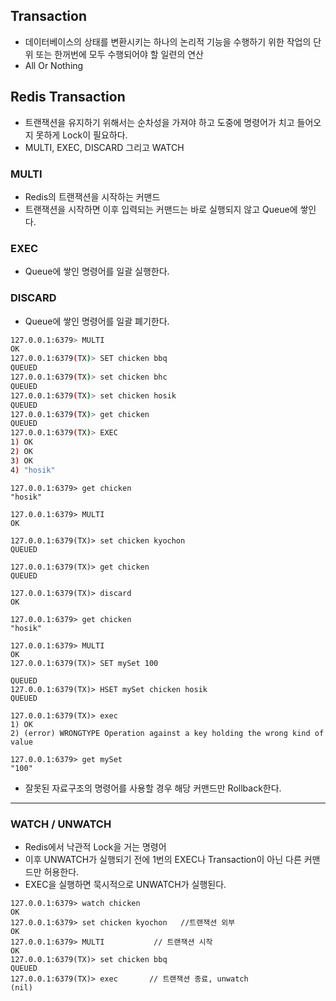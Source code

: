 ## Transaction
- 데이터베이스의 상태를 변환시키는 하나의 논리적 기능을 수행하기 위한 작업의 단위 또는 한꺼번에 모두 수행되어야 할 일련의 연산
- All Or Nothing

## Redis Transaction
- 트랜잭션을 유지하기 위해서는 순차성을 가져야 하고 도중에 명령어가 치고 들어오지 못하게 Lock이 필요하다.
- MULTI, EXEC, DISCARD 그리고 WATCH

### MULTI
- Redis의 트랜잭션을 시작하는 커맨드
- 트랜잭션을 시작하면 이후 입력되는 커맨드는 바로 실행되지 않고 Queue에 쌓인다.

### EXEC
- Queue에 쌓인 명령어를 일괄 실행한다.

### DISCARD
- Queue에 쌓인 명령어를 일괄 폐기한다.

```bash
127.0.0.1:6379> MULTI
OK
127.0.0.1:6379(TX)> SET chicken bbq
QUEUED
127.0.0.1:6379(TX)> set chicken bhc
QUEUED
127.0.0.1:6379(TX)> set chicken hosik
QUEUED
127.0.0.1:6379(TX)> get chicken
QUEUED
127.0.0.1:6379(TX)> EXEC
1) OK
2) OK
3) OK
4) "hosik"
```

```
127.0.0.1:6379> get chicken
"hosik"

127.0.0.1:6379> MULTI
OK

127.0.0.1:6379(TX)> set chicken kyochon
QUEUED

127.0.0.1:6379(TX)> get chicken
QUEUED

127.0.0.1:6379(TX)> discard
OK

127.0.0.1:6379> get chicken
"hosik"
```

```
127.0.0.1:6379> MULTI
OK
127.0.0.1:6379(TX)> SET mySet 100

QUEUED
127.0.0.1:6379(TX)> HSET mySet chicken hosik
QUEUED

127.0.0.1:6379(TX)> exec
1) OK
2) (error) WRONGTYPE Operation against a key holding the wrong kind of value

127.0.0.1:6379> get mySet
"100"
```
- 잘못된 자료구조의 명령어를 사용할 경우 해당 커맨드만 Rollback한다.

---

### WATCH / UNWATCH
- Redis에서 낙관적 Lock을 거는 명령어
- 이후 UNWATCH가 실행되기 전에 1번의 EXEC나 Transaction이 아닌 다른 커맨드만 허용한다.
- EXEC을 실행하면 묵시적으로 UNWATCH가 실행된다.

```
127.0.0.1:6379> watch chicken
OK
127.0.0.1:6379> set chicken kyochon   //트랜잭션 외부
OK
127.0.0.1:6379> MULTI           // 트랜잭션 시작
OK
127.0.0.1:6379(TX)> set chicken bbq
QUEUED
127.0.0.1:6379(TX)> exec       // 트랜잭션 종료, unwatch
(nil)
```
